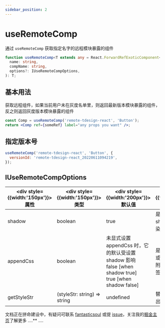 ```yaml
---
sidebar_position: 2
---
```


# useRemoteComp

通过 `useRemoteComp` 获取指定名字的远程模块暴露的组件

```ts
function useRemoteComp<T extends any = React.ForwardRefExoticComponent<any>>(
  name: string,
  compName: string,
  options?: IUseRemoteCompOptions,
): T;
```

## 基本用法

获取远程组件，如果当前用户未在灰度名单里，则返回最新版本模块暴露的组件，反之则返回灰度版本模块暴露的组件

```jsx
const Comp = useRemoteComp('remote-tdesign-react', 'Button');
return <Comp ref={someRef} label="any props you want" />;
```

## 指定版本号

```js
useRemoteComp('remote-tdesign-react', 'Button', {
  versionId: 'remote-tdesign-react_20220611094219',
});
```

## IUseRemoteCompOptions

| <div style={{width:'150px'}}>属性</div> | <div style={{width:'150px'}}>类型</div> | <div style={{width:'200px'}}>默认值</div> | <div style={{width:'355px'}}>描述</div> |
| --- | --- | --- | --- |
| shadow | boolean | true | 是否使用采样 shaw-dom 模式渲染 |
| appendCss | boolean | 未显式设置 appendCss 时，它的默认受设置 shadow 影响<br/> false [when shadow true] <br/>true [when shadow false] | 是否向 document 或 shadow-root 上附加样式外联样式标签 |
| getStyleStr | (styleStr: string) => string | undefined | 替换或改造默认解析出来的字符串 |

文档正在拼命建设中，有疑问可联系 [fantasticsoul](https://github.com/fantasticsoul) 或提 [issue](https://github.com/tnfe/hel/issues)，关注我的[掘金主页](https://juejin.cn/user/1732486056649880/posts)了解更多 ....** ....
